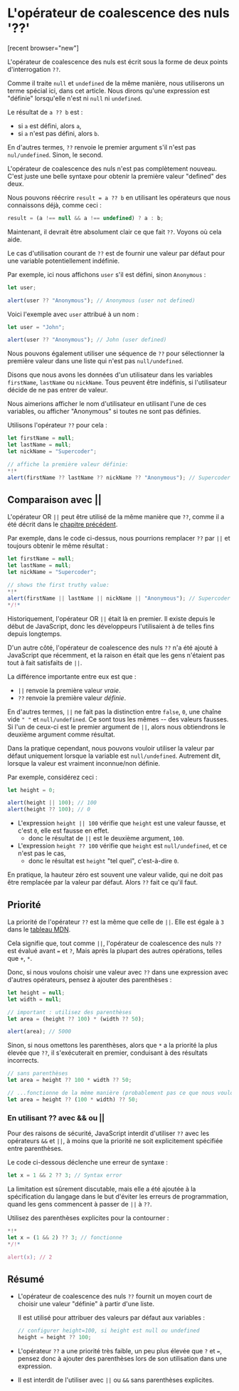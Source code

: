 # L'opérateur de coalescence des nuls '??'

[recent browser="new"]


L'opérateur de coalescence des nuls est écrit sous la forme de deux points d'interrogation `??`.

Comme il traite `null` et `undefined` de la même manière, nous utiliserons un terme spécial ici, dans cet article. Nous dirons qu'une expression est "définie" lorsqu'elle n'est ni `null` ni `undefined`.

Le résultat de `a ?? b` est :
- si `a` est défini, alors `a`,
- si `a` n'est pas défini, alors `b`.


En d'autres termes, `??` renvoie le premier argument s'il n'est pas `nul/undefined`. Sinon, le second.

L'opérateur de coalescence des nuls n'est pas complètement nouveau. C'est juste une belle syntaxe pour obtenir la première valeur "defined" des deux.

Nous pouvons réécrire `result = a ?? b` en utilisant les opérateurs que nous connaissons déjà, comme ceci :

```js
result = (a !== null && a !== undefined) ? a : b;
```

Maintenant, il devrait être absolument clair ce que fait `??`. Voyons où cela aide.

Le cas d'utilisation courant de `??` est de fournir une valeur par défaut pour une variable potentiellement indéfinie.

Par exemple, ici nous affichons `user` s'il est défini, sinon `Anonymous` :

```js run
let user;

alert(user ?? "Anonymous"); // Anonymous (user not defined)
```

Voici l'exemple avec `user` attribué à un nom :

```js run
let user = "John";

alert(user ?? "Anonymous"); // John (user defined)
```

Nous pouvons également utiliser une séquence de `??` pour sélectionner la première valeur dans une liste qui n'est pas `null/undefined`.

Disons que nous avons les données d'un utilisateur dans les variables `firstName`, `lastName` ou `nickName`. Tous peuvent être indéfinis, si l'utilisateur décide de ne pas entrer de valeur.

Nous aimerions afficher le nom d'utilisateur en utilisant l'une de ces variables, ou afficher "Anonymous" si toutes ne sont pas définies.

Utilisons l'opérateur `??` pour cela :

```js run
let firstName = null;
let lastName = null;
let nickName = "Supercoder";

// affiche la première valeur définie:
*!*
alert(firstName ?? lastName ?? nickName ?? "Anonymous"); // Supercoder
```

## Comparaison avec ||

L'opérateur OR `||` peut être utilisé de la même manière que `??`, comme il a été décrit dans le [chapitre précédent](info:logical-operators#or-finds-the-first-truthy-value).

Par exemple, dans le code ci-dessus, nous pourrions remplacer `??` par `||` et toujours obtenir le même résultat :

```js run
let firstName = null;
let lastName = null;
let nickName = "Supercoder";

// shows the first truthy value:
*!*
alert(firstName || lastName || nickName || "Anonymous"); // Supercoder
*/!*
```

Historiquement, l'opérateur OR `||` était là en premier. Il existe depuis le début de JavaScript, donc les développeurs l'utilisaient à de telles fins depuis longtemps.

D'un autre côté, l'opérateur de coalescence des nuls `??` n'a été ajouté à JavaScript que récemment, et la raison en était que les gens n'étaient pas tout à fait satisfaits de `||`.

La différence importante entre eux est que :
- `||` renvoie la première valeur *vraie*.
- `??` renvoie la première valeur *définie*.

En d'autres termes, `||` ne fait pas la distinction entre `false`, `0`, une chaîne vide `" "` et `null/undefined`. Ce sont tous les mêmes -- des valeurs fausses. Si l'un de ceux-ci est le premier argument de `||`, alors nous obtiendrons le deuxième argument comme résultat.

Dans la pratique cependant, nous pouvons vouloir utiliser la valeur par défaut uniquement lorsque la variable est `null/undefined`. Autrement dit, lorsque la valeur est vraiment inconnue/non définie.

Par exemple, considérez ceci :

```js run
let height = 0;

alert(height || 100); // 100
alert(height ?? 100); // 0
```

- L'expression `height || 100` vérifie que `height` est une valeur fausse, et c'est `0`, elle est fausse en effet.
    - donc le résultat de `||` est le deuxième argument, `100`.
- L'expression `height ?? 100` vérifie que `height` est `null/undefined`, et ce n'est pas le cas,
    - donc le résultat est `height` "tel quel", c'est-à-dire `0`.

En pratique, la hauteur zéro est souvent une valeur valide, qui ne doit pas être remplacée par la valeur par défaut. Alors `??` fait ce qu'il faut.

## Priorité

La priorité de l'opérateur `??` est la même que celle de `||`. Elle est égale à `3` dans le [tableau MDN](https://developer.mozilla.org/en-US/docs/Web/JavaScript/Reference/Operators/Operator_Precedence#Table).

Cela signifie que, tout comme `||`, l'opérateur de coalescence des nuls `??` est évalué avant `=` et `?`, Mais après la plupart des autres opérations, telles que `+`, `*`.

Donc, si nous voulons choisir une valeur avec `??` dans une expression avec d'autres opérateurs, pensez à ajouter des parenthèses :

```js run
let height = null;
let width = null;

// important : utilisez des parenthèses
let area = (height ?? 100) * (width ?? 50);

alert(area); // 5000
```

Sinon, si nous omettons les parenthèses, alors que `*` a la priorité la plus élevée que `??`, il s'exécuterait en premier, conduisant à des résultats incorrects.

```js
// sans parenthèses
let area = height ?? 100 * width ?? 50;

// ...fonctionne de la même manière (probablement pas ce que nous voulons) :
let area = height ?? (100 * width) ?? 50;
```

### En utilisant ?? avec && ou ||

Pour des raisons de sécurité, JavaScript interdit d'utiliser `??` avec les opérateurs `&&` et `||`, à moins que la priorité ne soit explicitement spécifiée entre parenthèses.

Le code ci-dessous déclenche une erreur de syntaxe :

```js run
let x = 1 && 2 ?? 3; // Syntax error
```

La limitation est sûrement discutable, mais elle a été ajoutée à la spécification du langage dans le but d'éviter les erreurs de programmation, quand les gens commencent à passer de `||` à `??`.

Utilisez des parenthèses explicites pour la contourner :

```js run
*!*
let x = (1 && 2) ?? 3; // fonctionne
*/!*

alert(x); // 2
```

## Résumé

- L'opérateur de coalescence des nuls `??` fournit un moyen court de choisir une valeur "définie" à partir d'une liste.

    Il est utilisé pour attribuer des valeurs par défaut aux variables :

    ```js
    // configurer height=100, si height est null ou undefined
    height = height ?? 100;
    ```

- L'opérateur `??` a une priorité très faible, un peu plus élevée que `?` et `=`, pensez donc à ajouter des parenthèses lors de son utilisation dans une expression.
- Il est interdit de l'utiliser avec `||` ou `&&` sans parenthèses explicites.
